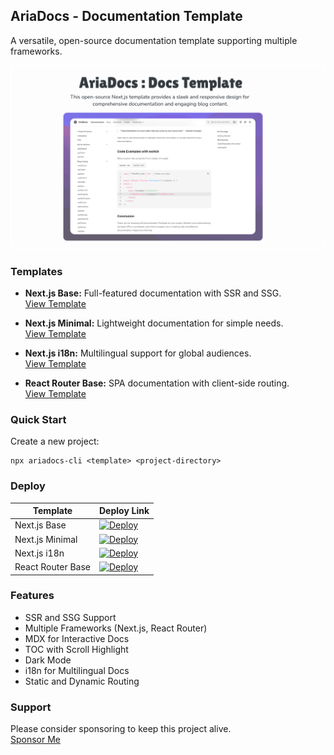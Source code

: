 ## AriaDocs - Documentation Template

A versatile, open-source documentation template supporting multiple frameworks.

<img src="./resources/public-og.png" />

### Templates

- **Next.js Base:** Full-featured documentation with SSR and SSG.  
  [View Template](https://github.com/nisabmohd/Aria-Docs/tree/nextjs-base)

- **Next.js Minimal:** Lightweight documentation for simple needs.  
  [View Template](https://github.com/nisabmohd/Aria-Docs/tree/nextjs-minimal)

- **Next.js i18n:** Multilingual support for global audiences.  
  [View Template](https://github.com/nisabmohd/Aria-Docs/tree/nextjs-i18n)

- **React Router Base:** SPA documentation with client-side routing.  
  [View Template](https://github.com/nisabmohd/Aria-Docs/tree/react-router-base)

### Quick Start

Create a new project:

```plaintext
npx ariadocs-cli <template> <project-directory>
```

### Deploy

| Template               | Deploy Link                                                                                                                       |
|-------------------------|-----------------------------------------------------------------------------------------------------------------------------------|
| Next.js Base            | [![Deploy](https://vercel.com/button)](https://vercel.com/new/clone?repository-url=https://github.com/nisabmohd/Aria-Docs&project-name=nextjs-base&root-directory=nextjs-base) |
| Next.js Minimal         | [![Deploy](https://vercel.com/button)](https://vercel.com/new/clone?repository-url=https://github.com/nisabmohd/Aria-Docs&project-name=nextjs-minimal&root-directory=nextjs-minimal) |
| Next.js i18n            | [![Deploy](https://vercel.com/button)](https://vercel.com/new/clone?repository-url=https://github.com/nisabmohd/Aria-Docs&project-name=nextjs-i18n&root-directory=nextjs-i18n) |
| React Router Base       | [![Deploy](https://vercel.com/button)](https://vercel.com/new/clone?repository-url=https://github.com/nisabmohd/Aria-Docs&project-name=react-router-base&root-directory=react-router-base) |

### Features

- SSR and SSG Support
- Multiple Frameworks (Next.js, React Router)
- MDX for Interactive Docs
- TOC with Scroll Highlight
- Dark Mode
- i18n for Multilingual Docs
- Static and Dynamic Routing

### Support

Please consider sponsoring to keep this project alive.  
[Sponsor Me](https://github.com/sponsors/nisabmohd)
